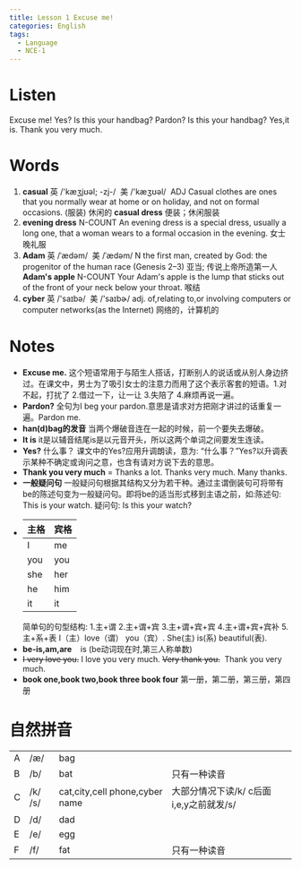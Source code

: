 ```yaml
---
title: Lesson 1 Excuse me!
categories: English
tags:
  - Language
  - NCE-1
---
```


# Listen
Excuse me!
Yes?
Is this your handbag?
Pardon?
Is this your handbag?
Yes,it is.
Thank you very much.

# Words
1. **casual** 英 /'kæʒjʊəl; -zj-/  美 /'kæʒʊəl/ 
ADJ Casual clothes are ones that you normally wear at home or on holiday, and not on formal occasions. (服装) 休闲的
   **casual dress**  便装；休闲服装
2. **evening dress** N-COUNT An evening dress is a special dress, usually a long one, that a woman wears to a formal occasion in the evening. 女士晚礼服
3. **Adam** 英 /ˈædəm/  美 /ˈædəm/ N the first man, created by God: the progenitor of the human race (Genesis 2–3) 亚当; 传说上帝所造第一人
   **Adam's apple** N-COUNT Your Adam's apple is the lump that sticks out of the front of your neck below your throat. 喉结
4. **cyber** 英 /'saɪbə/  美 /'saɪbɚ/ adj. of,relating to,or involving computers or computer networks(as the Internet) 网络的，计算机的

# Notes

* **Excuse me.**
这个短语常用于与陌生人搭话，打断别人的说话或从别人身边挤过。在课文中，男士为了吸引女士的注意力而用了这个表示客套的短语。1.对不起，打扰了 2.借过一下，让一让 3.失陪了 4.麻烦再说一遍。
* **Pardon?** 
   全句为I beg your pardon.意思是请求对方把刚才讲过的话重复一遍。Pardon me.
* **han(d)bag的发音** 当两个爆破音连在一起的时候，前一个要失去爆破。
* **It is** it是以辅音结尾is是以元音开头，所以这两个单词之间要发生连读。
* **Yes?** 什么事？
    课文中的Yes?应用升调朗读，意为: “什么事？”Yes?以升调表示某种不确定或询问之意，也含有请对方说下去的意思。
* **Thank you very much** = Thanks a lot. Thanks very much. Many thanks.
* **一般疑问句** 
一般疑问句根据其结构又分为若干种。通过主谓倒装句可将带有be的陈述句变为一般疑问句。即将be的适当形式移到主语之前，如:陈述句: This is your watch. 疑问句: Is this your watch?
*   
	|主格 | 宾格 |
	| --- | --- |
	| I  | me |
	| you | you |
	| she | her |
	| he |him  |
	| it |it  |
    简单句的句型结构: 1.主+谓 2.主+谓+宾 3.主+谓+宾+宾 4.主+谓+宾+宾补 5.主+系+表
    I（主）love（谓） you（宾）.
    She(主) is(系) beautiful(表).
* **be-is,am,are**    is (be动词现在时,第三人称单数)
*  ~~I very love you.~~  I love you very much.
    ~~Very thank you.~~  Thank you very much.
* **book one,book two,book three book four** 第一册，第二册，第三册，第四册
 
# 自然拼音


|  |  |  |  |
| --- | --- | --- | --- |
| A | /æ/  | bag |  |
| B | /b/  | bat | 只有一种读音  |
| C  | /k/ /s/ | cat,city,cell phone,cyber name | 大部分情况下读/k/ c后面i,e,y之前就发/s/ |
| D | /d/ | dad |  |
| E | /e/  | egg  |  |
| F | /f/ | fat  | 只有一种读音 |

